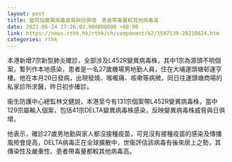 ```yaml
---
layout: post
title: 當局指變異病毒威脅與日俱增　患者帶毒量較其他病毒高
date: 2021-06-24 17:26:02.000000000 +08:00
link: https://news.rthk.hk/rthk/ch/component/k2/1597539-20210624.htm
categories: rthk
---
```


本港新增7宗新型肺炎確診，全部涉及L452R變異病毒株，其中1宗為源頭不明個案，暫列作本地感染，患者是一名27歲機場男地勤人員，住在大埔運頭塘邨運亨樓。他在本月20日發病，出現發燒、喉嚨痛、咳嗽等病微，同日往運頭塘商場的私家診所求醫，昨日初步確診。

衞生防護中心總監林文健說，本港至今有131宗個案帶L452R變異病毒株，當中129宗屬輸入個案，包括41宗DELTA變異病毒株感染，反映變異病毒株威脅與日俱增。

他表示，確診27歲男地勤與家人都沒接種疫苗，可見沒有接種疫苗的感染及傳播風險會提高，DELTA病毒正在全球擴散中，世衞評估該病毒有後來居上之勢，其傳染性及嚴重性、患者帶毒量都較其他病毒高。
